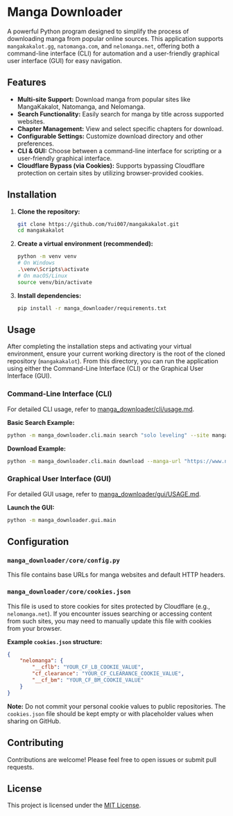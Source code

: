 # Manga Downloader

A powerful Python program designed to simplify the process of downloading manga from popular online sources. This application supports `mangakakalot.gg`, `natomanga.com`, and `nelomanga.net`, offering both a command-line interface (CLI) for automation and a user-friendly graphical user interface (GUI) for easy navigation.

## Features

-   **Multi-site Support:** Download manga from popular sites like MangaKakalot, Natomanga, and Nelomanga.
-   **Search Functionality:** Easily search for manga by title across supported websites.
-   **Chapter Management:** View and select specific chapters for download.
-   **Configurable Settings:** Customize download directory and other preferences.
-   **CLI & GUI:** Choose between a command-line interface for scripting or a user-friendly graphical interface.
-   **Cloudflare Bypass (via Cookies):** Supports bypassing Cloudflare protection on certain sites by utilizing browser-provided cookies.

## Installation

1.  **Clone the repository:**
    ```bash
    git clone https://github.com/Yui007/mangakakalot.git
    cd mangakakalot
    ```

2.  **Create a virtual environment (recommended):**
    ```bash
    python -m venv venv
    # On Windows
    .\venv\Scripts\activate
    # On macOS/Linux
    source venv/bin/activate
    ```

3.  **Install dependencies:**
    ```bash
    pip install -r manga_downloader/requirements.txt
    ```

## Usage

After completing the installation steps and activating your virtual environment, ensure your current working directory is the root of the cloned repository (`mangakakalot`). From this directory, you can run the application using either the Command-Line Interface (CLI) or the Graphical User Interface (GUI).

### Command-Line Interface (CLI)

For detailed CLI usage, refer to [manga_downloader/cli/usage.md](manga_downloader/cli/usage.md).

**Basic Search Example:**
```bash
python -m manga_downloader.cli.main search "solo leveling" --site mangakakalot
```

**Download Example:**
```bash
python -m manga_downloader.cli.main download --manga-url "https://www.natomanga.com/manga/immortal-undertaker" --chapter-range "1-5"
```

### Graphical User Interface (GUI)

For detailed GUI usage, refer to [manga_downloader/gui/USAGE.md](manga_downloader/gui/USAGE.md).

**Launch the GUI:**
```bash
python -m manga_downloader.gui.main
```

## Configuration

### `manga_downloader/core/config.py`

This file contains base URLs for manga websites and default HTTP headers.

### `manga_downloader/core/cookies.json`

This file is used to store cookies for sites protected by Cloudflare (e.g., `nelomanga.net`). If you encounter issues searching or accessing content from such sites, you may need to manually update this file with cookies from your browser.

**Example `cookies.json` structure:**
```json
{
    "nelomanga": {
        "__cflb": "YOUR_CF_LB_COOKIE_VALUE",
        "cf_clearance": "YOUR_CF_CLEARANCE_COOKIE_VALUE",
        "__cf_bm": "YOUR_CF_BM_COOKIE_VALUE"
    }
}
```
**Note:** Do not commit your personal cookie values to public repositories. The `cookies.json` file should be kept empty or with placeholder values when sharing on GitHub.

## Contributing

Contributions are welcome! Please feel free to open issues or submit pull requests.

## License

This project is licensed under the [MIT License](LICENSE).
